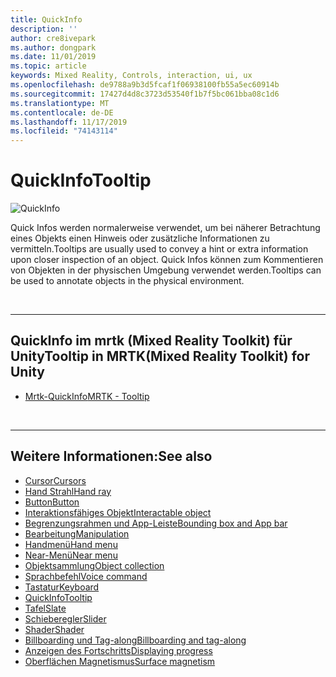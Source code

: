 ```yaml
---
title: QuickInfo
description: ''
author: cre8ivepark
ms.author: dongpark
ms.date: 11/01/2019
ms.topic: article
keywords: Mixed Reality, Controls, interaction, ui, ux
ms.openlocfilehash: de9788a9b3d5fcaf1f06938100fb55a5ec60914b
ms.sourcegitcommit: 17427d4d8c3723d53540f1b7f5bc061bba08c1d6
ms.translationtype: MT
ms.contentlocale: de-DE
ms.lasthandoff: 11/17/2019
ms.locfileid: "74143114"
---
```

# <a name="tooltip"></a><span data-ttu-id="efe4e-103">QuickInfo</span><span class="sxs-lookup"><span data-stu-id="efe4e-103">Tooltip</span></span>

![QuickInfo](images/UX/UX_Hero_Tooltip.jpg)

<span data-ttu-id="efe4e-105">Quick Infos werden normalerweise verwendet, um bei näherer Betrachtung eines Objekts einen Hinweis oder zusätzliche Informationen zu vermitteln.</span><span class="sxs-lookup"><span data-stu-id="efe4e-105">Tooltips are usually used to convey a hint or extra information upon closer inspection of an object.</span></span> <span data-ttu-id="efe4e-106">Quick Infos können zum Kommentieren von Objekten in der physischen Umgebung verwendet werden.</span><span class="sxs-lookup"><span data-stu-id="efe4e-106">Tooltips can be used to annotate objects in the physical environment.</span></span>

<br>

---

## <a name="tooltip-in-mrtkmixed-reality-toolkit-for-unity"></a><span data-ttu-id="efe4e-107">QuickInfo im mrtk (Mixed Reality Toolkit) für Unity</span><span class="sxs-lookup"><span data-stu-id="efe4e-107">Tooltip in MRTK(Mixed Reality Toolkit) for Unity</span></span>

* [<span data-ttu-id="efe4e-108">Mrtk-QuickInfo</span><span class="sxs-lookup"><span data-stu-id="efe4e-108">MRTK - Tooltip</span></span>](https://microsoft.github.io/MixedRealityToolkit-Unity/Documentation/README_Tooltip.html)

<br>

---

## <a name="see-also"></a><span data-ttu-id="efe4e-109">Weitere Informationen:</span><span class="sxs-lookup"><span data-stu-id="efe4e-109">See also</span></span>

* [<span data-ttu-id="efe4e-110">Cursor</span><span class="sxs-lookup"><span data-stu-id="efe4e-110">Cursors</span></span>](cursors.md)
* [<span data-ttu-id="efe4e-111">Hand Strahl</span><span class="sxs-lookup"><span data-stu-id="efe4e-111">Hand ray</span></span>](point-and-commit.md)
* [<span data-ttu-id="efe4e-112">Button</span><span class="sxs-lookup"><span data-stu-id="efe4e-112">Button</span></span>](button.md)
* [<span data-ttu-id="efe4e-113">Interaktionsfähiges Objekt</span><span class="sxs-lookup"><span data-stu-id="efe4e-113">Interactable object</span></span>](interactable-object.md)
* [<span data-ttu-id="efe4e-114">Begrenzungsrahmen und App-Leiste</span><span class="sxs-lookup"><span data-stu-id="efe4e-114">Bounding box and App bar</span></span>](app-bar-and-bounding-box.md)
* [<span data-ttu-id="efe4e-115">Bearbeitung</span><span class="sxs-lookup"><span data-stu-id="efe4e-115">Manipulation</span></span>](direct-manipulation.md)
* [<span data-ttu-id="efe4e-116">Handmenü</span><span class="sxs-lookup"><span data-stu-id="efe4e-116">Hand menu</span></span>](hand-menu.md)
* [<span data-ttu-id="efe4e-117">Near-Menü</span><span class="sxs-lookup"><span data-stu-id="efe4e-117">Near menu</span></span>](near-menu.md)
* [<span data-ttu-id="efe4e-118">Objektsammlung</span><span class="sxs-lookup"><span data-stu-id="efe4e-118">Object collection</span></span>](object-collection.md)
* [<span data-ttu-id="efe4e-119">Sprachbefehl</span><span class="sxs-lookup"><span data-stu-id="efe4e-119">Voice command</span></span>](voice-input.md)
* [<span data-ttu-id="efe4e-120">Tastatur</span><span class="sxs-lookup"><span data-stu-id="efe4e-120">Keyboard</span></span>](keyboard.md)
* [<span data-ttu-id="efe4e-121">QuickInfo</span><span class="sxs-lookup"><span data-stu-id="efe4e-121">Tooltip</span></span>](tooltip.md)
* [<span data-ttu-id="efe4e-122">Tafel</span><span class="sxs-lookup"><span data-stu-id="efe4e-122">Slate</span></span>](slate.md)
* [<span data-ttu-id="efe4e-123">Schieberegler</span><span class="sxs-lookup"><span data-stu-id="efe4e-123">Slider</span></span>](slider.md)
* [<span data-ttu-id="efe4e-124">Shader</span><span class="sxs-lookup"><span data-stu-id="efe4e-124">Shader</span></span>](shader.md)
* [<span data-ttu-id="efe4e-125">Billboarding und Tag-along</span><span class="sxs-lookup"><span data-stu-id="efe4e-125">Billboarding and tag-along</span></span>](billboarding-and-tag-along.md)
* [<span data-ttu-id="efe4e-126">Anzeigen des Fortschritts</span><span class="sxs-lookup"><span data-stu-id="efe4e-126">Displaying progress</span></span>](progress.md)
* [<span data-ttu-id="efe4e-127">Oberflächen Magnetismus</span><span class="sxs-lookup"><span data-stu-id="efe4e-127">Surface magnetism</span></span>](surface-magnetism.md)
